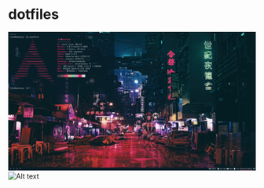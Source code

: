 # dotfiles
![Alt text](2019-04-04_09-43.png?raw=true)
![Alt text](https://i.imgur.com/Q7l6yyA.jpg?raw=true)
